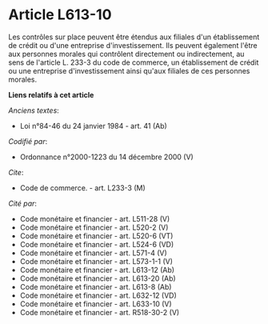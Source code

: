 # Article L613-10

Les contrôles sur place peuvent être étendus aux filiales d'un établissement de crédit ou d'une entreprise d'investissement.
Ils peuvent également l'être aux personnes morales qui contrôlent directement ou indirectement, au sens de l'article L. 233-3
du code de commerce, un établissement de crédit ou une entreprise d'investissement ainsi qu'aux filiales de ces personnes
morales.

**Liens relatifs à cet article**

_Anciens textes_:

  - Loi n°84-46 du 24 janvier 1984 - art. 41 (Ab)

_Codifié par_:

  - Ordonnance n°2000-1223 du 14 décembre 2000 (V)

_Cite_:

  - Code de commerce. - art. L233-3 (M)

_Cité par_:

  - Code monétaire et financier - art. L511-28 (V)
  - Code monétaire et financier - art. L520-2 (V)
  - Code monétaire et financier - art. L520-6 (VT)
  - Code monétaire et financier - art. L524-6 (VD)
  - Code monétaire et financier - art. L571-4 (V)
  - Code monétaire et financier - art. L573-1-1 (V)
  - Code monétaire et financier - art. L613-12 (Ab)
  - Code monétaire et financier - art. L613-20 (Ab)
  - Code monétaire et financier - art. L613-8 (Ab)
  - Code monétaire et financier - art. L632-12 (VD)
  - Code monétaire et financier - art. L633-10 (V)
  - Code monétaire et financier - art. R518-30-2 (V)
